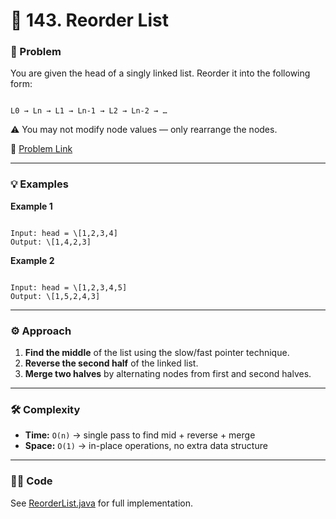 # 🔀 143. Reorder List

### 📌 Problem

You are given the head of a singly linked list. Reorder it into the following form:

```

L0 → Ln → L1 → Ln-1 → L2 → Ln-2 → …

```

⚠️ You may not modify node values — only rearrange the nodes.

🔗 [Problem Link](https://leetcode.com/problems/reorder-list/)

---

### 💡 Examples

**Example 1**

```

Input: head = \[1,2,3,4]
Output: \[1,4,2,3]

```

**Example 2**

```

Input: head = \[1,2,3,4,5]
Output: \[1,5,2,4,3]

```

---

### ⚙️ Approach

1. **Find the middle** of the list using the slow/fast pointer technique.
2. **Reverse the second half** of the linked list.
3. **Merge two halves** by alternating nodes from first and second halves.

---

### 🛠️ Complexity

- **Time:** `O(n)` → single pass to find mid + reverse + merge
- **Space:** `O(1)` → in-place operations, no extra data structure

---

### 🧑‍💻 Code

See [ReorderList.java](./ReorderList.java) for full implementation.

```

```
